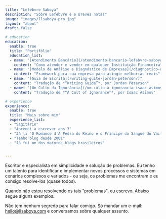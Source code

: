 ```yaml
---
title: "Lefebvre Saboya"
description: "Sobre Lefebvre e o Breves notas"
image: "images/llsaboya-pro.jpg"
layout: "about"
draft: false

# education
education:
  enable: true
  title: "Portifólio"
  education_list:
  - name: "[Atendimento Bancário](/atendimento-bancario-lefebvre-saboya/)"
    content: "Como atender e vender em qualquer Instituição Financeira"
  - name: "[Modelo de Análise e Diagnóstico de Empresas](/diagnostico-analise-empresa-made/)"
    content: "Framework para sua empresa para atingir melhorias reais"
  - name: "[Guia de Escrita](/writing-guite-jordan-peterson/)"
    content: "Tradução de *“Writing Guide”*, por Jordan Peterson"
  - name: "[Um Culto da Ignorância](/um-culto-a-ignorancia-isaac-asimov/)"
    content: "Tradução de *“A Cult of Ignorance”*, por Isaac Asimov"

# experience
experience:
  enable: true
  title: "Mais sobre mim"
  experience_list:
  - "Sagitário"
  - "Aprendi a escrever aos 3"
  - "Já li 'O Romance d'A Pedra do Reino e o Príncipe do Sangue do Vai-e-Volta'"
  - "Tenho blog desde 2001"
  - "Já fui um dos maiores blogs brasileiros"


---
```


Escritor e especialista em simplicidade e solução de problemas. Eu tenho um talento para identificar e implementar novos processos e sistemas em cenários complexos e variados - ou seja, os problemas me encontram e eu consigo resolve-los (quase todos).

Quando não estou resolvendo os tais "problemas", eu escrevo. Abaixo segue alguns exemplos. 

Não tem nenhum segredo para falar comigo. Só mandar um e-mail: [hello@llsaboya.com](mailto:hello@llsaboya.com) e conversamos sobre qualquer assunto.
